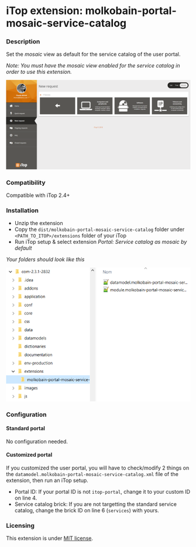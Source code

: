 # iTop extension: molkobain-portal-mosaic-service-catalog

### Description
Set the *mosaic* view as default for the service catalog of the user portal.

*Note: You must have the _mosaic_ view enabled for the service catalog in order to use this extension.*

![Description decoration](https://raw.githubusercontent.com/Molkobain/itop-portal-mosaic-service-catalog/master/docs/service-catalog-mosaic.PNG)

### Compatibility
Compatible with iTop 2.4+

### Installation
* Unzip the extension
* Copy the ``dist/molkobain-portal-mosaic-service-catalog`` folder under ``<PATH_TO_ITOP>/extensions`` folder of your iTop
* Run iTop setup & select extension *Portal: Service catalog as mosaic by default*

*Your folders should look like this*

![Extensions folder](https://raw.githubusercontent.com/Molkobain/itop-portal-mosaic-service-catalog/master/docs/mpmsc-install.PNG)

### Configuration
#### Standard portal
No configuration needed.

#### Customized portal
If you customized the user portal, you will have to check/modify 2 things on the ``datamodel.molkobain-portal-mosaic-service-catalog.xml`` file of the extension, then run an iTop setup.
* Portal ID: If your portal ID is not ``itop-portal``, change it to your custom ID on line 4.
* Service catalog brick: If you are not targetting the standard service catalog, change the brick ID on line 6 (``services``) with yours.

### Licensing
This extension is under [MIT license](https://en.wikipedia.org/wiki/MIT_License).
